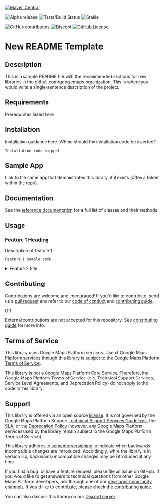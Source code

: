 <!--android-only badges-->
[![Maven Central](https://img.shields.io/maven-central/v/com.google.maps.android/MVN-REPO)](https://maven-badges.herokuapp.com/maven-central/com.google.maps.android/MVN-REPO) <!-- may or may not be the same as GH repo, e.g, "android-" -->

<!--repo-specific badges-->
![Alpha release](https://img.shields.io/badge/release-alpha-orange)
![Tests/Build Status](https://github.com/googlemaps/REPO/actions/workflows/test.yml/badge.svg) <!-- opt branch -->
![Stable](https://img.shields.io/badge/stability-stable-green)

<!--constant badges-->
![GitHub contributors](https://img.shields.io/github/contributors/googlemaps/REPO?color=green)
[![Discord](https://img.shields.io/discord/676948200904589322)][Discord server]
[![GitHub License](https://img.shields.io/github/license/googlemaps/REPO?color=blue)](LICENSE)

# New README Template

## Description

This is a sample README file with the recommended sections for new libraries in the github.com/googlemaps organization. This is where you would write a single-sentence description of the project.

## Requirements

Prerequisites listed here

## Installation

Installation guidance here. Where should the installation code be inserted?

```
Installation code snippet
```

## Sample App

Link to the same app that demonstrates this library, if it exists (often a folder within the repo).

## Documentation

See the [reference documentation][Dokka/Javadoc] for a full list of classes and their methods.

## Usage

### Feature 1 Heading

Description of feature 1.

```
Feature 1 sample code
```

<details>
  <summary>Feature 2 title</summary>

### Feature 2 title

This demonstrates hiding a long feature section behind an expandable. If using expandables, it would be best to put all but the first most basic sample in expandables.

```javascript
Feature 2 sample code
```

</details>

## Contributing

Contributions are welcome and encouraged! If you'd like to contribute, send us a [pull request] and refer to our [code of conduct] and [contributing guide].

OR

External contributions are not accepted for this repository. See [contributing guide] for more info.

## Terms of Service

This library uses Google Maps Platform services. Use of Google Maps Platform services through this library is subject to the Google Maps Platform [Terms of Service].

This library is not a Google Maps Platform Core Service. Therefore, the Google Maps Platform Terms of Service (e.g. Technical Support Services, Service Level Agreements, and Deprecation Policy) do not apply to the code in this library.

## Support

This library is offered via an open source [license](LICENSE). It is not governed by the Google Maps Platform Support [Technical Support Services Guidelines](https://cloud.google.com/maps-platform/terms/tssg), the [SLA](https://cloud.google.com/maps-platform/terms/sla), or the [Deprecation Policy](https://cloud.google.com/maps-platform/terms) (however, any Google Maps Platform services used by the library remain subject to the Google Maps Platform Terms of Service).

This library adheres to [semantic versioning] to indicate when backwards-incompatible changes are introduced. Accordingly, while the library is in version 0.x, backwards-incompatible changes may be introduced at any time.

If you find a bug, or have a feature request, please [file an issue] on GitHub. If you would like to get answers to technical questions from other Google Maps Platform developers, ask through one of our [developer community channels]. If you'd like to contribute, please check the [contributing guide].

You can also discuss this library on our [Discord server].


<!--repo-specific anchor links-->
[api-key]: https://developers.google.com/maps/documentation/android-sdk/get-api-key
[devsite-guide]: https://developers.google.com/maps/documentation/android-sdk/utility
[maps-sdk]: https://developers.google.com/maps/documentation/android-sdk
[Dokka/Javadoc]: https://googlemaps.github.io/REPO
[jetpack-compose]: https://developer.android.com/jetpack/compose
[android-maps-ktx]: https://github.com/googlemaps/android-maps-ktx

<!--constant anchor links-->
[code of conduct]: CODE_OF_CONDUCT.md
[contributing guide]: CONTRIBUTING.md
[developer community channels]: https://developers.google.com/maps/developer-community
[Discord server]: https://discord.gg/hYsWbmk
[file an issue]: https://github.com/googlemaps/REPO/issues/new/choose
[pull request]: https://github.com/googlemaps/REPO/compare
[semantic versioning]: https://semver.org
[similar inquiry]: https://github.com/googlemaps/REPO/issues
[Terms of Service]: https://cloud.google.com/maps-platform/terms
